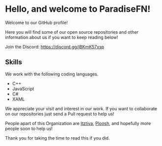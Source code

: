 # Hello, and welcome to ParadiseFN!

Welcome to our GitHub profile!

Here you will find some of our open source repositories and other information about us if you want to keep reading below!

Join the Discord: https://discord.gg/jBKmK57xsp
## Skills

We work with the following coding languages.

- C++
- JavaScript 
- C# 
- XAML

We appreciate your visit and interest in our work. If you want to collaborate on our repositories just send a Pull request to help us! 

People apart of this Organization are [Itztiva](https://github.com/itztiva), [Ploosh](https://github.com/plooshi), and hopefully more people soon to help us!

Thank you for taking the time to read this if you did.
